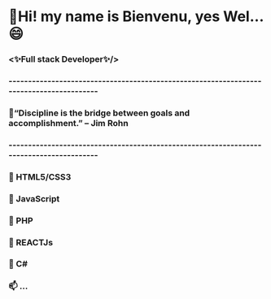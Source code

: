 ###  <h1>👋Hi! my name is Bienvenu, yes Wel...😄 </h1>
### 
###  <h3><✨Full stack Developer✨/></h3>
###  ----------------------------------------------------------------------------------------
###          
###  <p>💬“Discipline is the bridge between goals and accomplishment.” – Jim Rohn</p>  
###
###  ----------------------------------------------------------------------------------------
###  🔭 HTML5/CSS3
###  🌱 JavaScript
###  👯 PHP
###  🤔 REACTJs
###  💬 C#
###  📫 ...


<!--
**OBS2023/OBS2023** is ⚡ a ✨ _special_ ✨ repository because its `README.md` (this file) appears on your GitHub profile.

Here are some ideas to get you started:

- 🔭 I’m currently working on ...
- 🌱 I’m currently learning ...
- 👯 I’m looking to collaborate on ...
- 🤔 I’m looking for help with ...
- 💬 Ask me about ...
- 📫 How to reach me: ...
- 😄 Pronouns: ...
- ⚡ Fun fact: ...
-->
  
